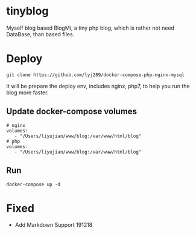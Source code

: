 # tinyblog

Myself blog based BlogMi, a tiny php blog, which is rather not need DataBase, than based files.


# Deploy

```
git clone https://github.com/lyj289/docker-compose-php-nginx-mysql
```
It will be prepare the deploy env, includes nginx, php7, to help you run the blog more faster.

## Update docker-compose volumes
```
# nginx
volumes:
   - "/Users/liyujian/www/blog:/var/www/html/blog"
# php
volumes:
   - "/Users/liyujian/www/blog:/var/www/html/blog"
```
## Run
```
docker-compose up -d
```

# Fixed
- Add Markdown Support 191218

